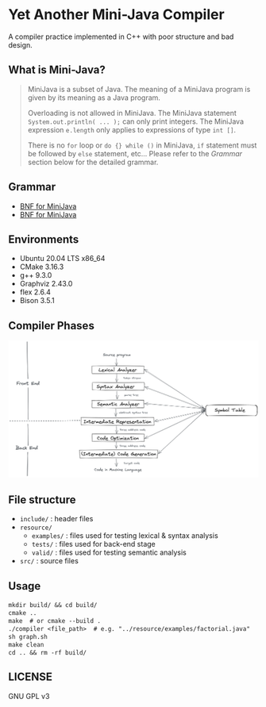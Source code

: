 # Yet Another Mini-Java Compiler

A compiler practice implemented in C++ with poor structure and bad design.

## What is Mini-Java?

> MiniJava is a subset of Java. The meaning of a MiniJava program is given by its meaning as a Java program.  
>
> Overloading is not allowed in MiniJava. The MiniJava statement `System.out.println( ... );` can only print integers. The MiniJava expression `e.length` only applies to expressions of type `int []`.
>
> There is no `for` loop or `do {} while ()` in MiniJava, `if` statement must be followed by `else` statement, etc... Please refer to the _Grammar_ section below for the detailed grammar.

## Grammar

* [BNF for MiniJava](https://www.cambridge.org/us/features/052182060X/grammar.html)
* [BNF for MiniJava](https://web.cs.ucla.edu/classes/spring11/cs132/cs132/mj/minijava.html)

## Environments

* Ubuntu 20.04 LTS x86_64
* CMake 3.16.3
* g++ 9.3.0
* Graphviz 2.43.0
* flex 2.6.4
* Bison 3.5.1

## Compiler Phases

<div align="center">
    <img src="resource/phases.png" 
        width="800" height="auto" alt="Compiler Phases">
</div>

## File structure

* `include/` : header files
* `resource/`
  * `examples/` : files used for testing lexical & syntax analysis
  * `tests/` : files used for back-end stage
  * `valid/` : files used for testing semantic analysis
* `src/` : source files

## Usage

``` shell
mkdir build/ && cd build/
cmake ..
make  # or cmake --build .
./compiler <file_path>  # e.g. "../resource/examples/factorial.java"
sh graph.sh
make clean
cd .. && rm -rf build/
```

## LICENSE

GNU GPL v3
